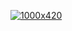 [![1000x420](https://user-images.githubusercontent.com/438920/84861219-66036b00-b025-11ea-956b-0b5e009e0d78.gif "Andreev Yury")](https://github.com/andreevym)


